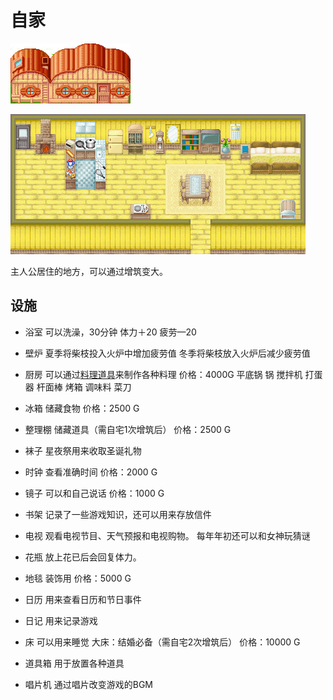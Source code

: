 # 自家

![jia1](Jia01.png)

![jia2](Jia.png)

主人公居住的地方，可以通过增筑变大。

## 设施

- 浴室
可以洗澡，30分钟 体力＋20 疲劳—20

- 壁炉
夏季将柴枝投入火炉中增加疲劳值
冬季将柴枝放入火炉后减少疲劳值

- 厨房
可以通过[料理道具](/life/cooking/prop.md)来制作各种料理
价格：4000G
平底锅 锅 搅拌机 打蛋器 杆面棒 烤箱 调味料 菜刀

- 冰箱
储藏食物
价格：2500 G

- 整理棚
储藏道具（需自宅1次增筑后）
价格：2500 G

- 袜子
星夜祭用来收取圣诞礼物

- 时钟
查看准确时间
价格：2000 G

- 镜子
可以和自己说话
价格：1000 G

- 书架
记录了一些游戏知识，还可以用来存放信件

- 电视
观看电视节目、天气预报和电视购物。
每年年初还可以和女神玩猜谜

- 花瓶
放上花已后会回复体力。

- 地毯
装饰用
价格：5000 G

- 日历
用来查看日历和节日事件

- 日记
用来记录游戏

- 床
可以用来睡觉
大床：结婚必备（需自宅2次增筑后）
价格：10000 G

- 道具箱
用于放置各种道具

- 唱片机
通过唱片改变游戏的BGM
